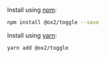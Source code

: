 Install using [npm](http://npmjs.com):
```sh
npm install @ox2/toggle --save
```
Install using [yarn](http://yarnpkg.com):
```sh
yarn add @ox2/toggle
```
